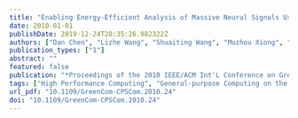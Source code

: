 ```yaml
---
title: "Enabling Energy-Efficient Analysis of Massive Neural Signals Using GPGPU"
date: 2010-01-01
publishDate: 2019-12-24T20:35:26.982322Z
authors: ["Dan Chen", "Lizhe Wang", "Shuaiting Wang", "Muzhou Xiong", "Gregor von Laszewski", "Xiaoli Li"]
publication_types: ["1"]
abstract: ""
featured: false
publication: "*Proceedings of the 2010 IEEE/ACM Int'L Conference on Green Computing and Communications & Int'L Conference on Cyber, Physical and Social Computing*"
tags: ["High Performance Computing", "General-purpose Computing on the Graphics Processing Unit", "Neural Signals", "EEG"]
url_pdf: "10.1109/GreenCom-CPSCom.2010.24"
doi: "10.1109/GreenCom-CPSCom.2010.24"
---
```


